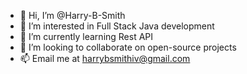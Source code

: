 - 👋 Hi, I’m @Harry-B-Smith
- 👀 I’m interested in Full Stack Java development
- 🌱 I’m currently learning Rest API
- 💞️ I’m looking to collaborate on open-source projects
- 📫 Email me at harrybsmithiv@gmail.com

<!---
Harry-B-Smith/Harry-B-Smith is a ✨ special ✨ repository because its `README.md` (this file) appears on your GitHub profile.
You can click the Preview link to take a look at your changes.
--->
